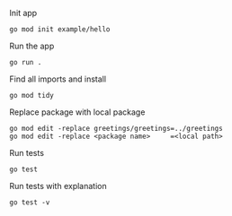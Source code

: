 Init app
```
go mod init example/hello
```

Run the app
```
go run .
```

Find all imports and install
```
go mod tidy
```

Replace package with local package
```
go mod edit -replace greetings/greetings=../greetings
go mod edit -replace <package name>     =<local path>
```

Run tests
```
go test
```

Run tests with explanation
```
go test -v
```
